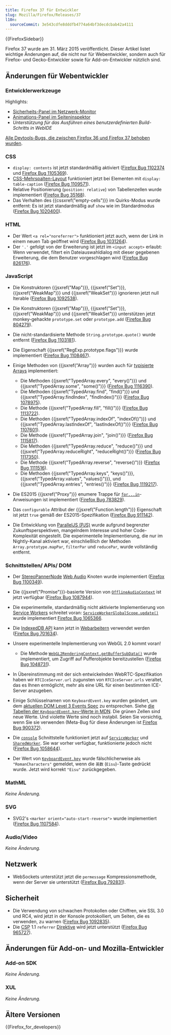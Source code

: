 ```yaml
---
title: Firefox 37 für Entwickler
slug: Mozilla/Firefox/Releases/37
l10n:
  sourceCommit: 3e543cdfe8dddfb4774a64bf3decdcbab42a4111
---
```


{{FirefoxSidebar}}

Firefox 37 wurde am 31. März 2015 veröffentlicht. Dieser Artikel listet wichtige Änderungen auf, die nicht nur für Webentwickler, sondern auch für Firefox- und Gecko-Entwickler sowie für Add-on-Entwickler nützlich sind.

## Änderungen für Webentwickler

### Entwicklerwerkzeuge

Highlights:

- [Sicherheits-Panel im Netzwerk-Monitor](https://firefox-source-docs.mozilla.org/devtools-user/network_monitor/index.html#security)
- [Animations-Panel im Seiteninspektor](https://firefox-source-docs.mozilla.org/devtools-user/page_inspector/how_to/work_with_animations/index.html#firefox-37)
- _Unterstützung für das Ausführen eines benutzerdefinierten Build-Schritts in WebIDE_

[Alle Devtools-Bugs, die zwischen Firefox 36 und Firefox 37 behoben wurden](https://bugzilla.mozilla.org/buglist.cgi?resolution=FIXED&classification=Client%20Software&chfieldto=2015-01-12&chfield=resolution&query_format=advanced&chfieldfrom=2014-11-28&chfieldvalue=FIXED&bug_status=RESOLVED&bug_status=VERIFIED&component=Developer%20Tools&component=Developer%20Tools%3A%203D%20View&component=Developer%20Tools%3A%20Canvas%20Debugger&component=Developer%20Tools%3A%20Console&component=Developer%20Tools%3A%20Debugger&component=Developer%20Tools%3A%20Framework&component=Developer%20Tools%3A%20Graphic%20Commandline%20and%20Toolbar&component=Developer%20Tools%3A%20Inspector&component=Developer%20Tools%3A%20Memory&component=Developer%20Tools%3A%20Netmonitor&component=Developer%20Tools%3A%20Object%20Inspector&component=Developer%20Tools%3A%20Profiler&component=Developer%20Tools%3A%20Responsive%20Mode&component=Developer%20Tools%3A%20Scratchpad&component=Developer%20Tools%3A%20Source%20Editor&component=Developer%20Tools%3A%20Storage%20Inspector&component=Developer%20Tools%3A%20Style%20Editor&component=Developer%20Tools%3A%20Timeline&component=Developer%20Tools%3A%20User%20Stories&component=Developer%20Tools%3A%20Web%20Audio%20Editor&component=Developer%20Tools%3A%20WebGL%20Shader%20Editor&component=Developer%20Tools%3A%20WebIDE&product=Firefox&list_id=11892733).

### CSS

- `display: contents` ist jetzt standardmäßig aktiviert ([Firefox Bug 1102374](https://bugzil.la/1102374) und [Firefox Bug 1105369](https://bugzil.la/1105369)).
- [CSS-Mehrspalten-Layout](/de/docs/Web/CSS/CSS_multicol_layout/Using_multicol_layouts) funktioniert jetzt bei Elementen mit `display: table-caption` ([Firefox Bug 1109571](https://bugzil.la/1109571)).
- Relative Positionierung (`position: relative`) von Tabellenzellen wurde implementiert ([Firefox Bug 35168](https://bugzil.la/35168)).
- Das Verhalten des {{cssxref("empty-cells")}} im Quirks-Modus wurde entfernt: Es ist jetzt standardmäßig auf `show` wie im Standardmodus ([Firefox Bug 1020400](https://bugzil.la/1020400)).

### HTML

- Der Wert `<a rel="noreferrer">` funktioniert jetzt auch, wenn der Link in einem neuen Tab geöffnet wird ([Firefox Bug 1031264](https://bugzil.la/1031264)).
- Der `'.'` gefolgt von der Erweiterung ist jetzt im `<input accept>` erlaubt: Wenn verwendet, filtert ein Dateiauswahldialog mit dieser gegebenen Erweiterung, die dem Benutzer vorgeschlagen wird ([Firefox Bug 826176](https://bugzil.la/826176)).

### JavaScript

- Die Konstruktoren {{jsxref("Map")}}, {{jsxref("Set")}}, {{jsxref("WeakMap")}} und {{jsxref("WeakSet")}} ignorieren jetzt null Iterable ([Firefox Bug 1092538](https://bugzil.la/1092538)).
- Die Konstruktoren {{jsxref("Map")}}, {{jsxref("Set")}}, {{jsxref("WeakMap")}} und {{jsxref("WeakSet")}} unterstützen jetzt monkey-gehackte `prototype.set` oder `prototype.add` ([Firefox Bug 804279](https://bugzil.la/804279)).
- Die nicht-standardisierte Methode `String.prototype.quote()` wurde entfernt ([Firefox Bug 1103181](https://bugzil.la/1103181)).
- Die Eigenschaft {{jsxref("RegExp.prototype.flags")}} wurde implementiert ([Firefox Bug 1108467](https://bugzil.la/1108467)).
- Einige Methoden von {{jsxref("Array")}} wurden auch für [typisierte Arrays](/de/docs/Web/JavaScript/Guide/Typed_arrays) implementiert:

  - Die Methoden {{jsxref("TypedArray.every", "every()")}} und {{jsxref("TypedArray.some", "some()")}} ([Firefox Bug 1116390](https://bugzil.la/1116390)).
  - Die Methoden {{jsxref("TypedArray.find", "find()")}} und {{jsxref("TypedArray.findIndex", "findIndex()")}} ([Firefox Bug 1078975](https://bugzil.la/1078975)).
  - Die Methode {{jsxref("TypedArray.fill", "fill()")}} ([Firefox Bug 1113722](https://bugzil.la/1113722)).
  - Die Methoden {{jsxref("TypedArray.indexOf", "indexOf()")}} und {{jsxref("TypedArray.lastIndexOf", "lastIndexOf()")}} ([Firefox Bug 1107601](https://bugzil.la/1107601)).
  - Die Methode {{jsxref("TypedArray.join", "join()")}} ([Firefox Bug 1115817](https://bugzil.la/1115817)).
  - Die Methoden {{jsxref("TypedArray.reduce", "reduce()")}} und {{jsxref("TypedArray.reduceRight", "reduceRight()")}} ([Firefox Bug 1117350](https://bugzil.la/1117350)).
  - Die Methode {{jsxref("TypedArray.reverse", "reverse()")}} ([Firefox Bug 1111516](https://bugzil.la/1111516)).
  - Die Methoden {{jsxref("TypedArray.keys", "keys()")}}, {{jsxref("TypedArray.values", "values()")}}, und {{jsxref("TypedArray.entries", "entries()")}} ([Firefox Bug 1119217](https://bugzil.la/1119217)).

- Die ES2015 {{jsxref("Proxy")}} enumere Trappe für [`for...in`](/de/docs/Web/JavaScript/Reference/Statements/for...in)-Anweisungen ist implementiert ([Firefox Bug 783829](https://bugzil.la/783829)).
- Das `configurable` Attribut der {{jsxref("Function.length")}} Eigenschaft ist jetzt `true` gemäß der ES2015-Spezifikation ([Firefox Bug 911142](https://bugzil.la/911142)).
- Die Entwicklung von [ParallelJS (PJS)](https://web.archive.org/web/20161113115816/http://wiki.ecmascript.org/doku.php?id=strawman:data_parallelism) wurde aufgrund begrenzter Zukunftsperspektiven, mangelndem Interesse und hoher Code-Komplexität eingestellt. Die experimentelle Implementierung, die nur im Nightly-Kanal aktiviert war, einschließlich der Methoden `Array.prototype.mapPar`, `filterPar` und `reducePar`, wurde vollständig entfernt.

### Schnittstellen/ APIs/ DOM

- Der [StereoPannerNode](/de/docs/Web/API/StereoPannerNode) [Web Audio](/de/docs/Web/API/Web_Audio_API) Knoten wurde implementiert ([Firefox Bug 1100349](https://bugzil.la/1100349)).
- Die {{jsxref("Promise")}}-basierte Version von [`OfflineAudioContext`](/de/docs/Web/API/OfflineAudioContext) ist jetzt verfügbar ([Firefox Bug 1087944](https://bugzil.la/1087944)).
- Die experimentelle, standardmäßig nicht aktivierte Implementierung von [Service Workers](/de/docs/Web/API/Service_Worker_API) schreitet voran: [`ServiceWorkerGlobalScope.update()`](/de/docs/Web/API/ServiceWorkerRegistration/update) wurde implementiert [Firefox Bug 1065366](https://bugzil.la/1065366).
- Die [IndexedDB API](/de/docs/Web/API/IndexedDB_API) kann jetzt in [Webarbeitern](/de/docs/Web/API/Web_Workers_API) verwendet werden ([Firefox Bug 701634](https://bugzil.la/701634)).
- Unsere experimentelle Implementierung von WebGL 2.0 kommt voran!

  - Die Methode [`WebGL2RenderingContext.getBufferSubData()`](/de/docs/Web/API/WebGL2RenderingContext/getBufferSubData) wurde implementiert, um Zugriff auf Pufferobjekte bereitzustellen ([Firefox Bug 1048731](https://bugzil.la/1048731)).

- In Übereinstimmung mit der sich entwickelnden WebRTC-Spezifikation haben wir `RTCIceServer.url` zugunsten von `RTCIceServer.urls` veraltet, das es Ihnen ermöglicht, mehr als eine URL für einen bestimmten ICE-Server anzugeben.
- Einige Schlüsselnamen von `KeyboardEvent.key` wurden geändert, um dem [aktuellen DOM Level 3 Events Spec](https://w3c.github.io/DOM-Level-3-Events-key/) zu entsprechen. Siehe [die Tabellen der `KeyboardEvent.key`-Werte in MDN](/de/docs/Web/API/KeyboardEvent/key#key_values). Die grünen Zellen sind neue Werte. Und violette Werte sind noch instabil. Seien Sie vorsichtig, wenn Sie sie verwenden (Meta-Bug für diese Änderungen ist [Firefox Bug 900372](https://bugzil.la/900372)).
- Die [`console`](/de/docs/Web/API/console) Schnittstelle funktioniert jetzt auf [`ServiceWorker`](/de/docs/Web/API/ServiceWorker) und [`SharedWorker`](/de/docs/Web/API/SharedWorker). Sie war vorher verfügbar, funktionierte jedoch nicht ([Firefox Bug 1058644](https://bugzil.la/1058644)).
- Der Wert von [`KeyboardEvent.key`](/de/docs/Web/API/KeyboardEvent/key) wurde fälschlicherweise als `"RomanCharacters"` gemeldet, wenn die `英数` (`Eisu`)-Taste gedrückt wurde. Jetzt wird korrekt `"Eisu"` zurückgegeben.

### MathML

_Keine Änderung._

### SVG

- SVG2's `<marker orient="auto-start-reverse">` wurde implementiert ([Firefox Bug 1107584](https://bugzil.la/1107584)).

### Audio/Video

_Keine Änderung._

## Netzwerk

- WebSockets unterstützt jetzt die `permessage` Kompressionsmethode, wenn der Server sie unterstützt ([Firefox Bug 792831](https://bugzil.la/792831)).

## Sicherheit

- Die Verwendung von schwachen Protokollen oder Chiffren, wie SSL 3.0 und RC4, wird jetzt in der Konsole protokolliert, um Seiten, die es verwenden, zu warnen ([Firefox Bug 1092835](https://bugzil.la/1092835)).
- Die [CSP](/de/docs/Web/HTTP/Guides/CSP) 1.1 `referrer` [Direktive](/de/docs/Web/HTTP/Reference/Headers/Content-Security-Policy) wird jetzt unterstützt ([Firefox Bug 965727](https://bugzil.la/965727)).

## Änderungen für Add-on- und Mozilla-Entwickler

### Add-on SDK

_Keine Änderung._

### XUL

_Keine Änderung._

## Ältere Versionen

{{Firefox_for_developers}}
